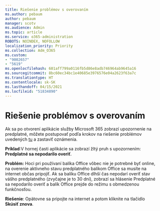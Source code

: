 ```yaml
---
title: Riešenie problémov s overovaním
ms.author: pebaum
author: pebaum
manager: scotv
ms.audience: Admin
ms.topic: article
ms.service: o365-administration
ROBOTS: NOINDEX, NOFOLLOW
localization_priority: Priority
ms.collection: Adm_O365
ms.custom:
- "9002657"
- "5619"
ms.openlocfilehash: 601aff799a0116fb5d86e8adb746964ab9645a16
ms.sourcegitcommit: 8bc60ec34bc1e40685e3976576e04a2623f63a7c
ms.translationtype: HT
ms.contentlocale: sk-SK
ms.lasthandoff: 04/15/2021
ms.locfileid: "51834890"
---
```

# <a name="troubleshoot-verification-issues"></a>Riešenie problémov s overovaním

Ak sa po otvorení aplikácie služby Microsoft 365 zobrazí upozornenie na predplatné, môžete postupovať podľa krokov na riešenie problémov uvedených [tu](https://support.office.com/article/a-subscription-notice-appears-when-i-open-a-microsoft-365-application-4cabe32c-f594-4c0e-9191-3d3ade10cceb) a zastaviť oznámenia.

**Príklad**:V hornej časti aplikácie sa zobrazí žltý pruh s upozornením: **Predplatné sa nepodarilo overiť**.

**Problém:** Hoci pri používaní balíka Office vôbec nie je potrebné byť online, na overenie aktívneho stavu predplatného balíkom Office sa musíte na internet občas pripojiť. Ak sa balíku Office dlhší čas nepodarí overiť stav vášho predplatného (zvyčajne je to 30 dní), zobrazí sa hlásenie Predplatné sa nepodarilo overiť a balík Office prejde do režimu s obmedzenou funkčnosťou.

**Riešenie**: Opätovne sa pripojte na internet a potom kliknite na tlačidlo **Skúsiť znova**.
